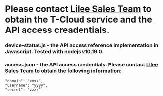 # Please contact [Lilee Sales Team](mailto:sales@lileesystems.com) to obtain the T-Cloud service and the API access creadentials.
### device-status.js - the API access reference implementation in Javascript.  Tested with nodejs v10.19.0.
### access.json - the API access credentials.  Please contact [Lilee Sales Team](mailto:sales@lileesystems.com) to obtain the following information:
    "domain": "xxxx",
    "username": "yyyy",
    "secret": "zzzz"
